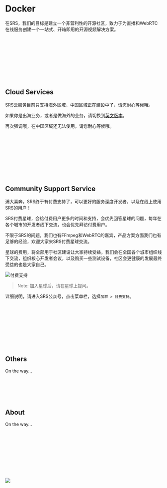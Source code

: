 # Docker

在SRS，我们的目标是建立一个非营利性的开源社区，致力于为直播和WebRTC在线服务创建一个一站式、开箱即用的开源视频解决方案。

<br/>
<br/>
<br/>
<br/>
<br/>
<br/>
<br/>
<br/>

## Cloud Services

SRS云服务目前只支持海外区域，中国区域正在建设中了，请您耐心等候哦。

如果你是出海业务，或者是做海外的业务，请切换到[英文版本](https://ossrs.io/lts/en-us/cloud)。

再次强调哦，在中国区域还无法使用，请您耐心等候哦。

<br/>
<br/>
<br/>
<br/>
<br/>
<br/>
<br/>
<br/>

## Community Support Service

浦大喜奔，SRS终于有付费支持了，可以更好的服务深度开发者，以及在线上使用SRS的用户！

SRS付费星球，会给付费用户更多的时间和支持，会优先回答星球的问题，每年在各个城市的开发者线下交流，也会优先拜访付费用户。

不限于SRS的问题，我们也有FFmpeg和WebRTC的嘉宾，产品方案方面我们也有足够的经验，欢迎大家来SRS付费星球交流。

星球的费用，将全部用于社区建设让大家持续受益，我们会在全国各个城市组织线下交流，组织核心开发者会议，以及购买一些测试设备，社区会更健康的发展最终受益的也是大家自己。

![付费支持](/img/srs-zsxq-no-border.png)

> Note: 加入星球后，请在星球上提问。

详细说明，请进入SRS公众号，点击菜单栏，选择`加群 > 付费支持`。

<br/>
<br/>
<br/>
<br/>
<br/>
<br/>
<br/>
<br/>

## Others

On the way...

<br/>
<br/>
<br/>
<br/>

## About

On the way...

<br/>
<br/>
<br/>
<br/>
<br/>
<br/>
<br/>
<br/>

![](https://ossrs.net/gif/v1/sls.gif?site=ossrs.net&path=/lts/pages/cloud-zh)
